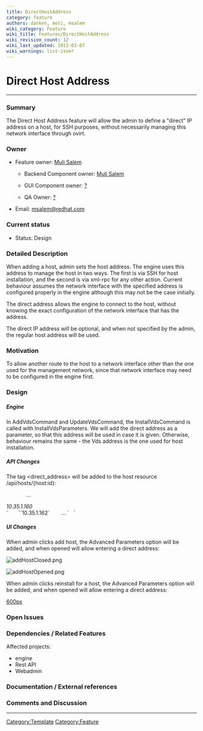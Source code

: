 ```yaml
---
title: DirectHostAddress
category: feature
authors: danken, moti, msalem
wiki_category: Feature
wiki_title: Features/DirectHostAddress
wiki_revision_count: 12
wiki_last_updated: 2013-03-07
wiki_warnings: list-item?
---
```


# Direct Host Address

------------------------------------------------------------------------

### Summary

The Direct Host Address feature will allow the admin to define a "direct" IP address on a host, for SSH purposes, without necessarily managing this network interface through ovirt.

### Owner

*   Feature owner: [ Muli Salem](User:msalem)

    * Backend Component owner: [ Muli Salem](User:msalem)

    * GUI Component owner: [ ?](User:?)

    * QA Owner: [ ?](User:?)

*   Email: msalem@redhat.com

### Current status

*   Status: Design

### Detailed Description

When adding a host, admin sets the host address. The engine uses this address to manage the host in two ways. The first is via SSH for host installation, and the second is via xml-rpc for any other action. Current behaviour assumes the network interface with the specified address is configured properly in the engine although this may not be the case initially.

The direct address allows the engine to connect to the host, without knowing the exact configuration of the network interface that has the address.

The direct IP address will be optional, and when not specified by the admin, the regular host address will be used.

### Motivation

To allow another route to the host to a network interface other than the one used for the management network, since that network interface may need to be configured in the engine first.

### Design

##### Engine

In AddVdsCommand and UpdateVdsCommand, the InstallVdsCommand is called with InstallVdsParameters. We will add the direct address as a parameter, so that this address will be used in case it is given. Otherwise, behaviour remains the same - the Vds address is the one used for host installation.

##### API Changes

The tag <direct_address> will be added to the host resource /api/hosts/{host:id}:

`   `<host id="56d6d62f-6af0-4c02-8500-4be041180031">
             ...
             

<address>
10.35.1.160

</address>
`       `<direct_address>`10.35.1.162`</direct_address>
             ...
`   `</host>

##### UI Changes

When admin clicks add host, the Advanced Parameters option will be added, and when opened will allow entering a direct address:

![](addHostClosed.png "addHostClosed.png")

![](addHostOpened.png "addHostOpened.png")

When admin clicks reinstall for a host, the Advanced Parameters option will be added, and when opened will allow entering a direct address:

[600px](installhostopened.png)

### Open Issues

### Dependencies / Related Features

Affected projects:

*   engine
*   Rest API
*   Webadmin

### Documentation / External references

### Comments and Discussion

------------------------------------------------------------------------

<Category:Template> <Category:Feature>
